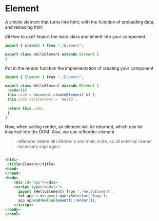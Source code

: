 # Element
 A simple element that turns into html, with the function of preloading data, and reloading html

##How to use?
Import the main class and inherit into your component.

```js
import { Element } from "./Element";

export class HelloElement extends Element {
}
```

Put in the render function the implementation of creating your component

```js
import { Element } from "./Element";

export class HelloElement extends Element {
 render(){
 this.node = document.createElement(`h3`);
 this.node.textContent = `Hello`;
 
 return this.node;
 }
}
```

Now, when calling render, an element will be returned, which can be inserted into the DOM.
Also, we can reRender element.
> reRender delete all children's and main node, so all external lisener necessary sign again

```html

<html>
 <title>Element</title>
<head>
</head>
<body>
    <div id="app"></div>
    <script type="module">
      import {HelloElement} from './HelloElement';
      let app = document.querySelector('#app');
      app.append(HelloElement().render());
    </script>
</body>
</html>
